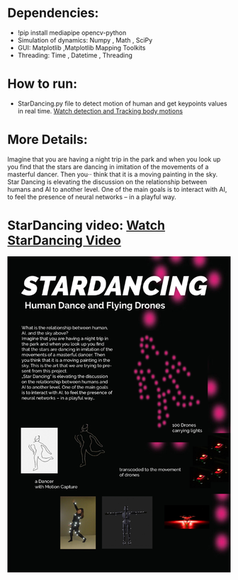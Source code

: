 # Dependencies:

- !pip install mediapipe opencv-python
- Simulation of dynamics:
 Numpy
, Math
, SciPy
- GUI:
 Matplotlib
 ,Matplotlib Mapping Toolkits
- Threading:
 Time
, Datetime
, Threading


# How to run:
- StarDancing.py file  to detect motion of human and get keypoints values in real time. [Watch detection and Tracking body motions  ](https://vimeo.com/637641650) 


# More Details:

Imagine that you are having a night trip in the park and when you look up you find that the stars are dancing in imitation of the movements of a masterful dancer. Then you⋅⋅ think that it is a moving painting in the sky.
Star Dancing is elevating the discussion on the relationship between humans and AI to another level. One of the main goals is to interact with AI, to feel the presence of neural networks – in a playful way.

# StarDancing video:    [Watch StarDancing Video ](https://vimeo.com/637615941) 




![alt text](https://github.com/alsheabi/StarDancing/blob/main/Pictures/211019_stardancing.jpg)


